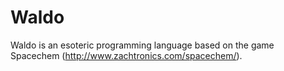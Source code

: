 # Waldo
Waldo is an esoteric programming language based on the game Spacechem (http://www.zachtronics.com/spacechem/).
